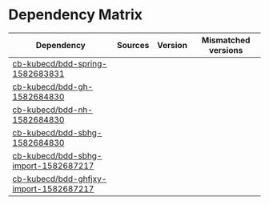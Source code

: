 # Dependency Matrix

Dependency | Sources | Version | Mismatched versions
---------- | ------- | ------- | -------------------
[cb-kubecd/bdd-spring-1582683831](https://github.com/cb-kubecd/bdd-spring-1582683831.git) |  | []() | 
[cb-kubecd/bdd-gh-1582684830](https://github.com/cb-kubecd/bdd-gh-1582684830.git) |  | []() | 
[cb-kubecd/bdd-nh-1582684830](https://github.com/cb-kubecd/bdd-nh-1582684830.git) |  | []() | 
[cb-kubecd/bdd-sbhg-1582684830](https://github.com/cb-kubecd/bdd-sbhg-1582684830.git) |  | []() | 
[cb-kubecd/bdd-sbhg-import-1582687217](https://github.com/cb-kubecd/bdd-sbhg-import-1582687217.git) |  | []() | 
[cb-kubecd/bdd-ghfjxy-import-1582687217](https://github.com/cb-kubecd/bdd-ghfjxy-import-1582687217.git) |  | []() | 
